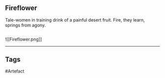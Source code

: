 ## Fireflower
Tale-women in training drink of a painful desert fruit.
Fire, they learn, springs from agony.
## 
![[Fireflower.png]]

---
## Tags
#Artefact